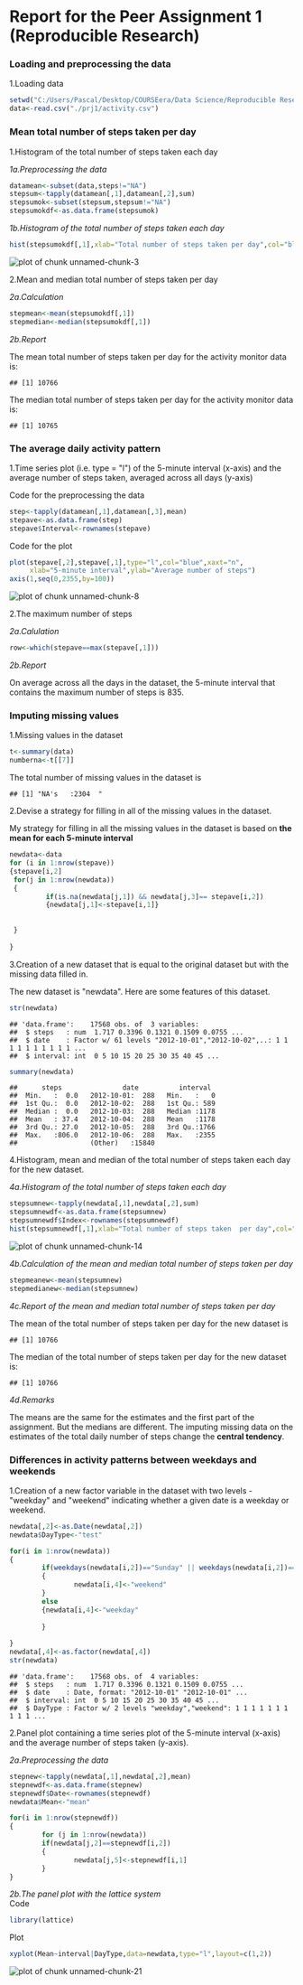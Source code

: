 Report for the Peer Assignment 1 (Reproducible Research)
========================================================

### Loading and preprocessing the data

1.Loading data


```r
setwd("C:/Users/Pascal/Desktop/COURSEera/Data Science/Reproducible Research/project")
data<-read.csv("./prj1/activity.csv")
```

### Mean total number of steps taken per day

1.Histogram of the total number of steps taken each day    

*1a.Preprocessing the data*


```r
datamean<-subset(data,steps!="NA")
stepsum<-tapply(datamean[,1],datamean[,2],sum)
stepsumok<-subset(stepsum,stepsum!="NA")
stepsumokdf<-as.data.frame(stepsumok)
```

*1b.Histogram of the total number of steps taken each day*


```r
hist(stepsumokdf[,1],xlab="Total number of steps taken per day",col="blue", main="Total number of steps taken per day \n (Activity monitor data)")
```

![plot of chunk unnamed-chunk-3](figure/unnamed-chunk-3.png) 

2.Mean and median total number of steps taken per day  

*2a.Calculation*  


```r
stepmean<-mean(stepsumokdf[,1])
stepmedian<-median(stepsumokdf[,1])
```

*2b.Report*  

The mean total number of steps taken per day for the activity monitor data is:


```
## [1] 10766
```

The median total number of steps taken per day for the activity monitor data is: 


```
## [1] 10765
```

### The average daily activity pattern

1.Time series plot (i.e. type = "l") of the 5-minute interval (x-axis) and the average number of steps taken, averaged across all days (y-axis)  

Code for the preprocessing the data  


```r
step<-tapply(datamean[,1],datamean[,3],mean)
stepave<-as.data.frame(step)
stepave$Interval<-rownames(stepave)
```

Code for the plot


```r
plot(stepave[,2],stepave[,1],type="l",col="blue",xaxt="n",
     xlab="5-minute interval",ylab="Average number of steps")
axis(1,seq(0,2355,by=100))
```

![plot of chunk unnamed-chunk-8](figure/unnamed-chunk-8.png) 

2.The maximum number of steps  

*2a.Calulation*


```r
row<-which(stepave==max(stepave[,1]))
```

*2b.Report*    

On average across all the days in the dataset, the 5-minute interval that contains the maximum number of steps is 835.


### Imputing missing values

1.Missing values in the dataset


```r
t<-summary(data)
numberna<-t[[7]]
```

The total number of missing values in the dataset is


```
## [1] "NA's   :2304  "
```


2.Devise a strategy for filling in all of the missing values in the dataset.  

My strategy for filling  in all the missing values in the dataset is based on **the mean for each  5-minute interval**  


```r
newdata<-data
for (i in 1:nrow(stepave))
{stepave[i,2]
 for(j in 1:nrow(newdata))
 {
         if(is.na(newdata[j,1]) && newdata[j,3]== stepave[i,2])
         {newdata[j,1]<-stepave[i,1]}
       
         
 }
 
}
```

3.Creation of  a new dataset that is equal to the original dataset but with the missing data filled in.

The new dataset is "newdata". Here are some features of this dataset.


```r
str(newdata)
```

```
## 'data.frame':	17568 obs. of  3 variables:
##  $ steps   : num  1.717 0.3396 0.1321 0.1509 0.0755 ...
##  $ date    : Factor w/ 61 levels "2012-10-01","2012-10-02",..: 1 1 1 1 1 1 1 1 1 1 ...
##  $ interval: int  0 5 10 15 20 25 30 35 40 45 ...
```

```r
summary(newdata)
```

```
##      steps               date          interval   
##  Min.   :  0.0   2012-10-01:  288   Min.   :   0  
##  1st Qu.:  0.0   2012-10-02:  288   1st Qu.: 589  
##  Median :  0.0   2012-10-03:  288   Median :1178  
##  Mean   : 37.4   2012-10-04:  288   Mean   :1178  
##  3rd Qu.: 27.0   2012-10-05:  288   3rd Qu.:1766  
##  Max.   :806.0   2012-10-06:  288   Max.   :2355  
##                  (Other)   :15840
```

4.Histogram, mean and median of the total number of steps taken each day for the new dataset.   

*4a.Histogram of the total number of steps taken each day*  


```r
stepsumnew<-tapply(newdata[,1],newdata[,2],sum)
stepsumnewdf<-as.data.frame(stepsumnew)
stepsumnewdf$Index<-rownames(stepsumnewdf)
hist(stepsumnewdf[,1],xlab="Total number of steps taken  per day",col="red", main="Total number of steps taken  per day\n (Simulated data)")
```

![plot of chunk unnamed-chunk-14](figure/unnamed-chunk-14.png) 

*4b.Calculation of  the mean and median total number of steps taken per day*


```r
stepmeanew<-mean(stepsumnew)
stepmedianew<-median(stepsumnew)
```

*4c.Report of the mean and median total number of steps taken per day*  

The mean of the total number of steps taken per day for the new dataset is 

```
## [1] 10766
```

The median  of the total number of steps taken per day for the new dataset is:

```
## [1] 10766
```

*4d.Remarks*  

The means are the same for the estimates and the first part of the assignment. But the medians are different. The imputing  missing data on the estimates of the total daily number of steps change the **central tendency**. 

### Differences in activity patterns between weekdays and weekends

1.Creation of  a new factor variable in the dataset with two levels - "weekday" and "weekend" indicating whether a given date is a weekday or weekend. 


```r
newdata[,2]<-as.Date(newdata[,2])
newdata$DayType<-"test"

for(i in 1:nrow(newdata))
{
        if(weekdays(newdata[i,2])=="Sunday" || weekdays(newdata[i,2])=="Saturday")      
        {
                newdata[i,4]<-"weekend"
        }
        else
        {newdata[i,4]<-"weekday"
         
        }
        
}
newdata[,4]<-as.factor(newdata[,4])
str(newdata)
```

```
## 'data.frame':	17568 obs. of  4 variables:
##  $ steps   : num  1.717 0.3396 0.1321 0.1509 0.0755 ...
##  $ date    : Date, format: "2012-10-01" "2012-10-01" ...
##  $ interval: int  0 5 10 15 20 25 30 35 40 45 ...
##  $ DayType : Factor w/ 2 levels "weekday","weekend": 1 1 1 1 1 1 1 1 1 1 ...
```

2.Panel plot  containing a time series plot of the 5-minute interval (x-axis) and the average number of steps taken  (y-axis).

*2a.Preprocessing the data*


```r
stepnew<-tapply(newdata[,1],newdata[,2],mean)
stepnewdf<-as.data.frame(stepnew)
stepnewdf$Date<-rownames(stepnewdf)
newdata$Mean<-"mean"

for(i in 1:nrow(stepnewdf))
{
        for (j in 1:nrow(newdata))
        if(newdata[j,2]==stepnewdf[i,2])
        {
                newdata[j,5]<-stepnewdf[i,1]
        }
}
```

*2b.The panel plot with the lattice system*  
Code 


```r
library(lattice)
```

Plot
 

```r
xyplot(Mean~interval|DayType,data=newdata,type="l",layout=c(1,2))
```

![plot of chunk unnamed-chunk-21](figure/unnamed-chunk-21.png) 



